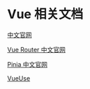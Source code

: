 # Vue 相关文档

[中文官网](https://cn.vuejs.org/)

[Vue Router 中文官网](https://router.vuejs.org/zh/)

[Pinia 中文官网](https://pinia.vuejs.org/zh/)

[VueUse](https://vueuse.org/)
